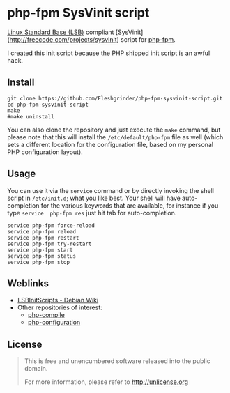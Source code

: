 # php-fpm SysVinit script
[Linux Standard Base (LSB)](http://www.linuxfoundation.org/collaborate/workgroups/lsb) compliant [SysVinit]
(http://freecode.com/projects/sysvinit) script for [php-fpm](https://php.net/install.fpm).

I created this init script because the PHP shipped init script is an awful hack.

## Install
```shell
git clone https://github.com/Fleshgrinder/php-fpm-sysvinit-script.git
cd php-fpm-sysvinit-script
make
#make uninstall
```

You can also clone the repository and just execute the `make` command, but please note that this will install the
`/etc/default/php-fpm` file as well (which sets a different location for the configuration file, based on my personal
PHP configuration layout).

## Usage
You can use it via the `service` command or by directly invoking the shell script in `/etc/init.d`; what you like best. 
Your shell will have auto-completion for the various keywords that are available, for instance if you type `service 
php-fpm res` just hit tab for auto-completion.

```shell
service php-fpm force-reload
service php-fpm reload
service php-fpm restart
service php-fpm try-restart
service php-fpm start
service php-fpm status
service php-fpm stop
```

## Weblinks
- [LSBInitScripts - Debian Wiki](https://wiki.debian.org/LSBInitScripts)
- Other repositories of interest:
    - [php-compile](https://github.com/Fleshgrinder/php-compile)
    - [php-configuration](https://github.com/Fleshgrinder/php-configuration)

## License
> This is free and unencumbered software released into the public domain.
>
> For more information, please refer to <http://unlicense.org>
